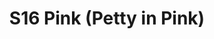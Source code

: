 ---
title: S16 Pink (Petty in Pink)
permalink: "/teams/s16-pink"
teamslug: s16-pink
members:
- JW - Captain
- Roy Fillyaw - QB
- Mike Almy
- Jack Blaney
- Taylor Clark
- Corey Fenwick
- Andy Hackbarth
- Scott Kelly
- Barry Mauck
- Jorge Membreño
- Bradley Williams
- Scott Williams
teamid: 6360
name: S16 Pink
color: Petty in Pink
division: ''
---